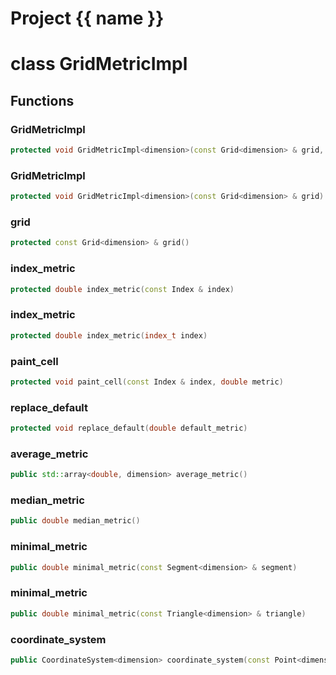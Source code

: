 <script setup>
import {useRoute} from 'vitepress'
const {path} = useRoute()
const tokens = path.split('/')
const words = tokens[2].split('-');
for (let i = 0; i < words.length; i++) {
    words[i] = words[i].charAt(0).toUpperCase() + words[i].slice(1);
    words[i] = words[i].replace('geode', 'Geode')
}
const name = words.join('-');
</script>
# Project {{ name }}

# class GridMetricImpl


## Functions

### GridMetricImpl

```cpp
protected void GridMetricImpl<dimension>(const Grid<dimension> & grid, basic_string_view attribute_name)
```


### GridMetricImpl

```cpp
protected void GridMetricImpl<dimension>(const Grid<dimension> & grid)
```


### grid

```cpp
protected const Grid<dimension> & grid()
```


### index_metric

```cpp
protected double index_metric(const Index & index)
```


### index_metric

```cpp
protected double index_metric(index_t index)
```


### paint_cell

```cpp
protected void paint_cell(const Index & index, double metric)
```


### replace_default

```cpp
protected void replace_default(double default_metric)
```


### average_metric

```cpp
public std::array<double, dimension> average_metric()
```


### median_metric

```cpp
public double median_metric()
```


### minimal_metric

```cpp
public double minimal_metric(const Segment<dimension> & segment)
```


### minimal_metric

```cpp
public double minimal_metric(const Triangle<dimension> & triangle)
```


### coordinate_system

```cpp
public CoordinateSystem<dimension> coordinate_system(const Point<dimension> & point)
```




